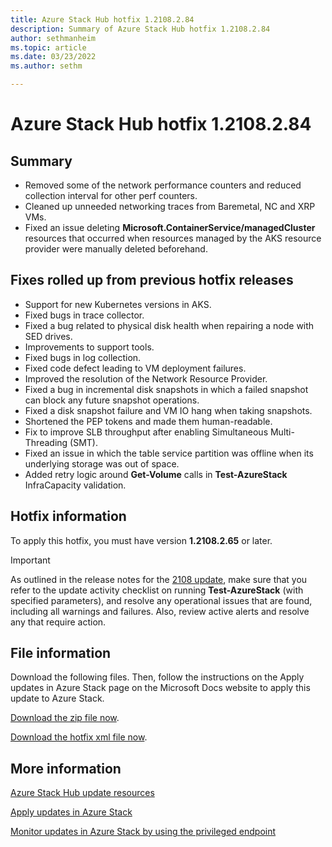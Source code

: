 ```yaml
---
title: Azure Stack Hub hotfix 1.2108.2.84
description: Summary of Azure Stack Hub hotfix 1.2108.2.84
author: sethmanheim
ms.topic: article
ms.date: 03/23/2022
ms.author: sethm

---
```


# Azure Stack Hub hotfix 1.2108.2.84

## Summary

- Removed some of the network performance counters and reduced collection interval for other perf counters. 
- Cleaned up unneeded networking traces from Baremetal, NC and XRP VMs.
- Fixed an issue deleting **Microsoft.ContainerService/managedCluster** resources that occurred when resources managed by the AKS resource provider were manually deleted beforehand.

## Fixes rolled up from previous hotfix releases

- Support for new Kubernetes versions in AKS.
- Fixed bugs in trace collector.
- Fixed a bug related to physical disk health when repairing a node with SED drives.
- Improvements to support tools.
- Fixed bugs in log collection.
- Fixed code defect leading to VM deployment failures.
- Improved the resolution of the Network Resource Provider.
- Fixed a bug in incremental disk snapshots in which a failed snapshot can block any future snapshot operations.
- Fixed a disk snapshot failure and VM IO hang when taking snapshots.
- Shortened the PEP tokens and made them human-readable.
- Fix to improve SLB throughput after enabling Simultaneous Multi-Threading (SMT).
- Fixed an issue in which the table service partition was offline when its underlying storage was out of space.
- Added retry logic around **Get-Volume** calls in **Test-AzureStack** InfraCapacity validation.

## Hotfix information

To apply this hotfix, you must have version **1.2108.2.65** or later.

> [!IMPORTANT]
> As outlined in the release notes for the [2108 update](release-notes.md?view=azs-2108&preserve-view=true), make sure that you refer to the update activity checklist on running **Test-AzureStack** (with specified parameters), and resolve any operational issues that are found, including all warnings and failures. Also, review active alerts and resolve any that require action.

## File information

Download the following files. Then, follow the instructions on the Apply updates in Azure Stack page on the Microsoft Docs website to apply this update to Azure Stack.

[Download the zip file now](https://azurestackhub.azureedge.net/PR/download/MAS_ProdHotfix_1.2108.2.84/HotFix/AzS_Update_1.2108.2.84.zip).

[Download the hotfix xml file now](https://azurestackhub.azureedge.net/PR/download/MAS_ProdHotfix_1.2108.2.84/HotFix/metadata.xml).

## More information

[Azure Stack Hub update resources](azure-stack-updates.md)

[Apply updates in Azure Stack](azure-stack-apply-updates.md)

[Monitor updates in Azure Stack by using the privileged endpoint](azure-stack-monitor-update.md)
